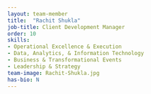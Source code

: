 ```yaml
---
layout: team-member
title:  "Rachit Shukla"
job-title: Client Development Manager
order: 10
skills:
- Operational Excellence & Execution
- Data, Analytics, & Information Technology
- Business & Transformational Events
- Leadership & Strategy
team-image: Rachit-Shukla.jpg
has-bio: N
---
```

